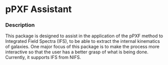 # pPXF Assistant

### Description
This package is designed to assist in the application of the pPXF method to Integrated Field Spectra (IFS), to be able to
extract the internal kinematics of galaxies. One major focus
of this package is to make the process more interactive so that
the user has a better grasp of what is being done. Currently, it supports IFS from NIFS.
